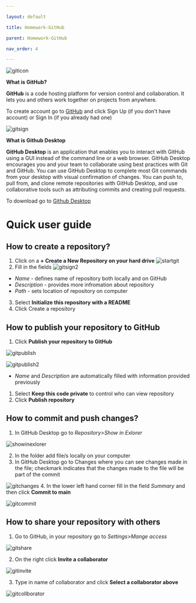 ```yaml
---

layout: default

title: Homework-GitHub

parent: Homework-GitHub

nav_order: 4

---
```


![giticon](./images/giticon.jpg)

**What is GitHub?**

**GitHub** is a code hosting platform for version control and collaboration. It lets you and others work together on projects from anywhere.

To create account go to [GitHub](https://github.com/) and click Sign Up (if you don't have account) or Sign In
 (if you already had one)

 ![gitsign](./images/gitsign.png)



 **What is Github Desktop**

 **GitHub Desktop** is an application that enables you to interact with GitHub using a GUI instead of the command line or a web browser. GitHub Desktop encourages you and your team to collaborate using best practices with Git and GitHub. You can use GitHub Desktop to complete most Git commands from your desktop with visual confirmation of changes. You can push to, pull from, and clone remote repositories with GitHub Desktop, and use collaborative tools such as attributing commits and creating pull requests.

 To download go to [Github Desktop](https://desktop.github.com/)


**Quick user guide**
===


## How to create a repository?

1. Click on a **+ Create a New Repository on your hard drive**
![startgit](./images/startgit.png)
2. Fill in the fields
   ![gitsign2](./images/gitsign2.png)

- *Name* - defines name of repository both locally and on GitHub
- *Description* - provides more infromation about repository
- *Path* - sets location of repository on computer

3. Select **Initialize this repository with a README**  
4. Click Create a repository

## How to publish your repository to GitHub

1. Click **Publish your repository to GitHub**


![gitpublish](./images/gitpublish.png)


![gitpublish2](./images/gitpublish2.png)
- *Name* and *Description* are automatically filled with information provided previously
1. Select **Keep this code private** to control who can view repository
2. Click **Publish repository**

## How to commit and push changes? 

1. In GitHub Desktop go to *Repository>Show in Exlorer*


![showinexlorer](./images/showinexplorer.png)


2. In the folder add file/s locally on your computer
3. In GitHub Desktop go to Changes where you can see changes made in the file; checkmark indicates that the changes made to the file will be part of the commit 


![gitchanges](./images/gitchanges.png)
4. In the lower left hand corner fill in the field *Summary* and then click **Commit to main** 

![gitcommit](./images/gitcommit.png)

## How to share your repository with others 

1. Go to GitHub, in your repository go to *Settings>Mange access*
     
![gitshare](./images/gitshare.png)  

2. On the right click **Invite a collaborator**

![gitinvite](./images/gitinvite.png)

3. Type in name of collaborator and click **Select a collaborator above** 

![gitcollborator](./images/gitcollborator.png)

